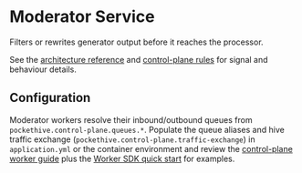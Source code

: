 # Moderator Service

Filters or rewrites generator output before it reaches the processor.

See the [architecture reference](../docs/ARCHITECTURE.md) and [control-plane rules](../docs/rules/control-plane-rules.md) for signal and behaviour details.

## Configuration

Moderator workers resolve their inbound/outbound queues from `pockethive.control-plane.queues.*`. Populate the queue
aliases and hive traffic exchange (`pockethive.control-plane.traffic-exchange`) in `application.yml` or the container
environment and review the
[control-plane worker guide](../docs/control-plane/worker-guide.md#configuration-properties) plus the
[Worker SDK quick start](../docs/sdk/worker-sdk-quickstart.md) for examples.

